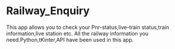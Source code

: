# Railway_Enquiry
This app allows you to check your Pnr-status,live-train status,train information,live
station etc. All the railway information you need.Python,tKinter,API have been used in this app.
